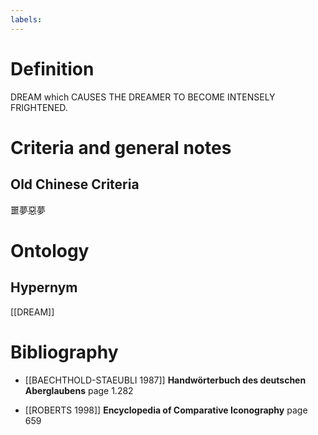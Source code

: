 ```yaml
---
labels: 
---
```


# Definition
DREAM which CAUSES THE DREAMER TO BECOME INTENSELY FRIGHTENED.
# Criteria and general notes
## Old Chinese Criteria
噩夢惡夢
# Ontology

## Hypernym
[[DREAM]]
# Bibliography
- [[BAECHTHOLD-STAEUBLI 1987]]
**Handwörterbuch des deutschen Aberglaubens** page 1.282

- [[ROBERTS 1998]]
**Encyclopedia of Comparative Iconography** page 659
